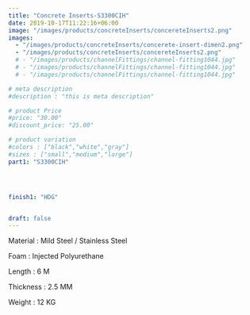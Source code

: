 ```yaml
---
title: "Concrete Inserts-S3300CIH"
date: 2019-10-17T11:22:16+06:00
image: "/images/products/concreteInserts/concereteInserts2.png"
images: 
  - "/images/products/concreteInserts/concerete-insert-dimen2.png"
  - "/images/products/concreteInserts/concereteInserts2.png"
  # - "/images/products/channelFittings/channel-fitting1044.jpg"
  # - "/images/products/channelFittings/channel-fitting1044.jpg"
  # - "/images/products/channelFittings/channel-fitting1044.jpg"

# meta description
#description : "this is meta description"

# product Price
#price: "30.00"
#discount_price: "25.00"

# product variation
#colors : ["black","white","gray"]
#sizes : ["small","medium","large"]
part1: "S3300CIH"




finish1: "HDG"


draft: false
---
```


Material : Mild Steel / Stainless Steel 

Foam : Injected Polyurethane

Length : 6 M

Thickness : 2.5 MM

Weight : 12 KG

